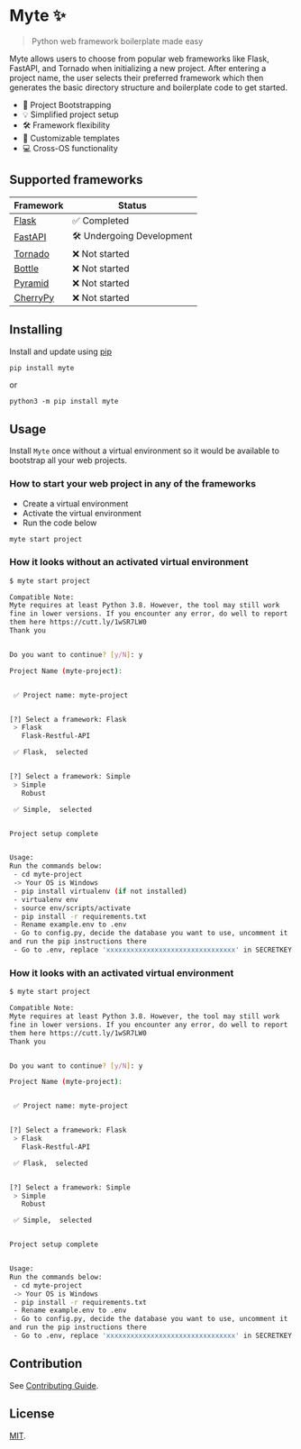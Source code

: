 # Myte ✨

> Python web framework boilerplate made easy

Myte allows users to choose from popular web frameworks like Flask, FastAPI, and Tornado when initializing a new project. After entering a project name, the user selects their preferred framework which then generates the basic directory structure and boilerplate code to get started.

- 🚀 Project Bootstrapping
- 💡 Simplified project setup
- 🛠️ Framework flexibility
- 📝 Customizable templates
- 💻 Cross-OS functionality

## Supported frameworks

| Framework | Status |
| --------------- | --------------- |
| [Flask](https://flask.palletsprojects.com/) | ✅ Completed |
| [FastAPI](https://fastapi.tiangolo.com/) | 🛠️ Undergoing Development |
| [Tornado](https://www.tornadoweb.org/en/stable/) | ❌ Not started |
| [Bottle](https://bottlepy.org/) | ❌ Not started  |
| [Pyramid](https://trypyramid.com/) | ❌ Not started  |
| [CherryPy](https://docs.cherrypy.dev/en/latest/) | ❌ Not started  |

## Installing

Install and update using [pip](https://pip.pypa.io/en/stable/getting-started/)

```Bash Copy
pip install myte
```

or

```Bach Copy
python3 -m pip install myte
```

## Usage

Install `Myte` once without a virtual environment so it would be available to bootstrap all your web projects.

### How to start your web project in any of the frameworks

- Create a virtual environment
- Activate the virtual environment
- Run the code below

```Bash Copy
myte start project
```

### How it looks without an activated virtual environment

```Bash Copy
$ myte start project

Compatible Note:
Myte requires at least Python 3.8. However, the tool may still work
fine in lower versions. If you encounter any error, do well to report
them here https://cutt.ly/1wSR7LW0
Thank you


Do you want to continue? [y/N]: y

Project Name (myte-project):


 ✅ Project name: myte-project


[?] Select a framework: Flask
 > Flask
   Flask-Restful-API

 ✅ Flask,  selected


[?] Select a framework: Simple
 > Simple
   Robust

 ✅ Simple,  selected


Project setup complete


Usage:
Run the commands below:
 - cd myte-project
 -> Your OS is Windows
 - pip install virtualenv (if not installed)
 - virtualenv env
 - source env/scripts/activate
 - pip install -r requirements.txt
 - Rename example.env to .env
 - Go to config.py, decide the database you want to use, uncomment it
and run the pip instructions there
 - Go to .env, replace 'xxxxxxxxxxxxxxxxxxxxxxxxxxxxxxxx' in SECRETKEY with -> og3dOuRYNcnItH2XbYHMYHffbMcBxsS0

```

### How it looks with an activated virtual environment

```Bash Copy
$ myte start project

Compatible Note:
Myte requires at least Python 3.8. However, the tool may still work
fine in lower versions. If you encounter any error, do well to report
them here https://cutt.ly/1wSR7LW0
Thank you


Do you want to continue? [y/N]: y

Project Name (myte-project):


 ✅ Project name: myte-project


[?] Select a framework: Flask
 > Flask
   Flask-Restful-API

 ✅ Flask,  selected


[?] Select a framework: Simple
 > Simple
   Robust

 ✅ Simple,  selected


Project setup complete


Usage:
Run the commands below:
 - cd myte-project
 -> Your OS is Windows
 - pip install -r requirements.txt
 - Rename example.env to .env
 - Go to config.py, decide the database you want to use, uncomment it
and run the pip instructions there
 - Go to .env, replace 'xxxxxxxxxxxxxxxxxxxxxxxxxxxxxxxx' in SECRETKEY with -> og3dOuRYNcnItH2XbYHMYHffbMcBxsS0

```

## Contribution

See [Contributing Guide](CONTRIBUTING.md).

## License

[MIT](LICENSE).
